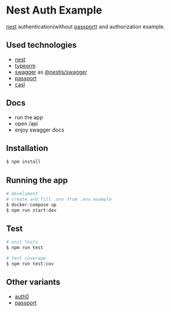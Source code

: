 # Nest Auth Example

[nest](https://github.com/nestjs/nest) authentication(without [passport](https://github.com/jaredhanson/passport)) and authorization example.

## Used technologies

- [nest](https://github.com/nestjs/nest)
- [typeorm](https://github.com/typeorm/typeorm)
- [swagger](https://swagger.io) as [@nestjs/swagger](https://docs.nestjs.com/openapi/introduction)
- [passport](https://github.com/jaredhanson/passport)
- [casl](https://github.com/stalniy/casl)

## Docs

- run the app
- open /api
- enjoy swagger docs

## Installation

```bash
$ npm install
```

## Running the app

```bash
# develoment
# create and fill .env from .env.example
$ docker-compose up
$ npm run start:dev
```

## Test

```bash
# unit tests
$ npm run test

# test coverage
$ npm run test:cov
```

## Other variants

- [auth0](https://github.com/Allohamora/experiments/tree/master/topics/auth0)
- [passport](https://github.com/Allohamora/nest-auth-example/tree/passport)

